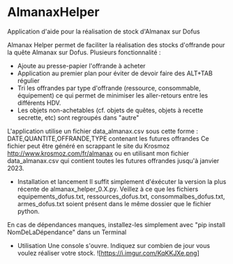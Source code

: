 # AlmanaxHelper
Application d'aide pour la réalisation de stock d'Almanax sur Dofus

Almanax Helper permet de faciliter la réalisation des stocks d'offrande pour la quête Almanax sur Dofus. Plusieurs fonctionnalité :

- Ajoute au presse-papier l'offrande à acheter
- Application au premier plan pour éviter de devoir faire des ALT+TAB régulier
- Tri les offrandes par type d'offrande (ressource, consommable, équipement) ce qui permet de minimiser les aller-retours entre les différents HDV.
- Les objets non-achetables (cf. objets de quêtes, objets à recette secrette, etc) sont regroupés dans "autre"

L'application utilise un fichier data_almanax.csv sous cette forme : DATE,QUANTITE,OFFRANDE,TYPE contenant les futures offrandes
Ce fichier peut être généré en scrappant le site du Krosmoz http://www.krosmoz.com/fr/almanax ou en utilisant mon fichier data_almanax.csv qui contient toutes les futures offrandes jusqu'à janvier 2023.

- Installation et lancement
Il suffit simplement d'éxécuter la version la plus récente de almanax_helper_0.X.py. Veillez à ce que les fichiers equipements_dofus.txt, ressources_dofus.txt, consommalbes_dofus.txt, armes_dofus.txt soient présent dans le même dossier que le fichier python. 

En cas de dépendances manques, installez-les simplement avec "pip install NomDeLaDépendance" dans un Terminal

- Utilisation
Une console s'ouvre. Indiquez sur combien de jour vous voulez réaliser votre stock. 
![https://i.imgur.com/KqKKJXe.png]
